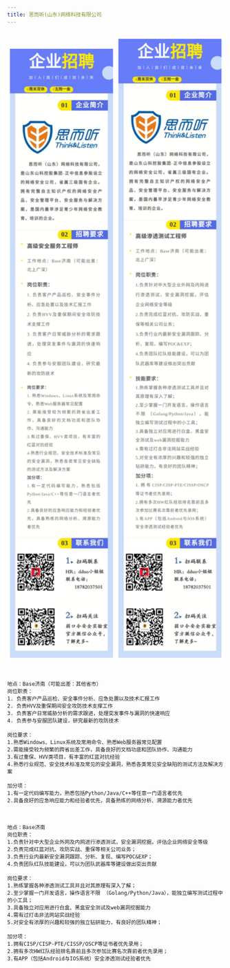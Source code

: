 ```yaml
---
title: 思而听(山东)网络科技有限公司
---
```


<template>
  <div style="background-color: #F5F5F5; padding: 24px;">
    <a-page-header
      :ghost="false"
      title="思而听(山东)网络科技有限公司"
      sub-title="建设网安服务主力军，打造网安教育黄埔军校"
      @back="() => $router.go(-1)"
    >
      <template>
      <a-comment>
        <a slot="author">思而听</a>
        <a-avatar
          slot="avatar"
          src="https://www.sierting.com/img/favicon.ico"
          alt="思而听"
        />
        <p slot="content">
          思而听(山东)网络科技有限公司，是山东山科控股集团-正中信息参股设立的网络安全公司，省属三级国有企业。拥有完整自主知识产权的网络安全产品、安全管理平台、安全服务与解决方案，是国内最早涉足青少年网络安全教育、培训的企业。
          公司秉承“建设网安服务主力军”、“打造网安教育黄埔军校”的经营理念，基于思而听网络安全学院建设的网安培训平台，常年向各大头部厂商输送大量网安人才；参与承办的一系列网络安全赛事和演练活动获得一致好评；旗下的宸鹿（Dest0g3@Set）战队在国内多项网络安全赛事和攻防演练中取得了优异成绩。
          思而听以满足用户需求为根本动力，经过多年耕耘，已成为政府、高校、电信、金融、税务、能源、交通等国内重要客户的首选品牌。
        </p>
        </a-tooltip>
      </a-comment>
    </template>
      <template slot="extra">
        <a-button href="https://sierting.com/" key="1" type="primary">
          官网
        </a-button>
      </template>
    </a-page-header>
  </div>
</template>



<style>
tr:last-child td {
  padding-bottom: 0;
}
</style>


<br/>

<center class="half">
    <img src="../../.vuepress/public/img/af.jpg" width="50%"/><img src="../../.vuepress/public/img/st.jpg" width="50%"/>
</center>

<br/>

<a-alert type="success" message="注：招聘信息可直接联系HR，需备注以下信息：peiqi-岗位-姓名， 邮箱：derj@sierting.com，联系方式：18782037501" description="" showIcon>
</a-alert>

<br/>
<a-alert type="success" message="安全服务工程师" description="" showIcon>
</a-alert>

```shell
地点：Base济南（可能出差：其他省市）
岗位职责：
1. 负责客户产品巡检、安全事件分析、应急处置以及技术汇报工作
2. 负责HVV及重保期间安全攻防技术支撑工作
3. 负责客户日常威胁分析的需求跟进，处理突发事件与漏洞的快速响应
4. 负责参与安服团队建设，研究最新的攻防技术

岗位要求：
1.熟悉Windows、Linux系统及常用命令、熟悉Web服务器常见配置
2.需能接受较为频繁的跨省出差工作，具备良好的文档功底和团队协作、沟通能力
3.有过重保、HVV类项目，有丰富的红蓝对抗经验
4.熟悉行业规范、安全技术标准及常见的安全漏洞，熟悉各类常见安全缺陷的测试方法及解决方案

加分项：
1.有一定代码编写能力，熟悉包括Python/Java/C++等任意一门语言者优先
2.具备良好的应急响应能力和经验者优先，具备熟练的网络分析、溯源能力者优先
```

<br/>
<a-alert type="success" message="高级渗透测试工程师" description="" showIcon>
</a-alert>

```shell
地点：Base济南
岗位职责：
1.负责针对中大型企业外网及内网进行渗透测试，安全漏洞挖掘，评估企业网络安全等级
2.负责完成红蓝对抗、攻防实战、重保等相关公司业务；
3.负责行业内最新安全漏洞跟踪、分析、复现、编写POC&EXP；
4.负责团队红队技能建设，可以为团队武器库等建设做出突出贡献

岗位要求：
1.熟练掌握各种渗透测试工具并且对其原理有深入了解；
2.至少掌握一门开发语言，操作语言不限 （Golang/Python/Java），能独立编写测试过程中的小工具；
3.具备独立对应用进行白盒、黑盒安全测试及web漏洞挖掘能力
4.需有过打击非法网站实战经验
5.对安全有浓厚的兴趣和较强的独立钻研能力，有良好的团队精神；

加分项：
1.拥有CISP/CISP-PTE/CISSP/OSCP等证书者优先录用；
2.拥有多次HW红队经验排名靠前且多次参加比赛名次靠前者优先录用；
3.有APP（包括Android与IOS系统）安全渗透测试经验者优先
```

<br/>
